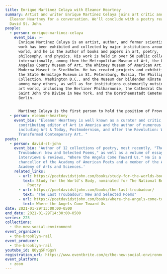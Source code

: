 ```yaml
---
title: Enrique Martínez Celaya with Eleanor Heartney
summary: Artist and writer Enrique Martínez Celaya joins art critic and author
  Eleanor Heartney for a conversation. We'll conclude with a poetry reading from
  David St. John.
people:
  - person: enrique-martinez-celaya
    event_bio: >-
      Enrique Martínez Celaya is an artist, author, and former scientist whose
      work has been exhibited and collected by major institutions around the
      world, and he is the author of books and papers in art, poetry,
      philosophy, and physics. His work is held in over 50 public collections
      internationally, among them the Metropolitan Museum of Art, the Los
      Angeles County Museum of Art, the Whitney Museum of American Art, and the
      Moderna Museet in Stockholm. He has created projects and exhibitions for
      the State Hermitage Museum in St. Petersburg, Russia, The Phillips
      Collection, Washington D.C., and the Museum der bildenden Künste Leipzig,
      among many others, as well as for institutions customarily outside of the
      art world, including the Berliner Philharmonie, the Cathedral Church of
      Saint John the Divine in New York, and the Dorotheenstadt Cemetery in
      Berlin. 


      Martínez Celaya is the first person to hold the position of Provost Professor of Humanities and Arts at the University of Southern California. He is also the first Visual Arts Fellow of The Huntington Library, Art Museum, and Botanical Gardens, a Fellow of The Los Angeles Institute for the Humanities, the first Visual Arts Fellow of the Robinson Jeffers Tor House Foundation, and a Montgomery Fellow at Dartmouth College, where he is also a Roth Distinguished Visiting Scholar. He received his degrees from Cornell University, the University of California, Berkeley, and the University of California, Santa Barbara in physics and art.
  - person: eleanor-heartney
    event_bio: "Eleanor Heartney is well known as a curator and critic, a long-time
      contributing editor of Art in America and the author of numerous books,
      including Art & Today, Postmodernism, and After the Revolution: Women Who
      Transformed Contemporary Art. "
poets:
  - person: david-st-john
    event_bio: 'Author of 12 collections of poetry, most recently, "The Last
      Troubadour: New and Selected Poems," as well as a volume of essays,
      interviews & reviews, "Where the Angels Come Toward Us." He is a
      chancellor of the Academy of American Poets and a member of the American
      Academy of Arts and Sciences.'
    related_links:
      - url: https://poetdavidstjohn.com/books/study-for-the-worlds-body/
        text: Study for the World’s Body, nominated for The National Book Award in
          Poetry
      - url: https://poetdavidstjohn.com/books/the-last-troubadour/
        text: "The Last Troubadour: New and Selected Poems"
      - url: https://poetdavidstjohn.com/books/where-the-angels-come-toward-us/
        text: Where the Angels Come Toward Us
date: 2021-01-29T13:00:00-0500
end_date: 2021-01-29T14:30:00-0500
series: 223
collections:
  - the-new-social-environment
event_organizer:
  - the-brooklyn-rail
event_producer:
  - the-brooklyn-rail
youtube_id: QOyqSFrGgsY
registration_url: https://www.eventbrite.com/e/the-new-social-environment-223-enrique-martinez-celaya-tickets-137825936085
event_platform:
  - zoom
---
```

